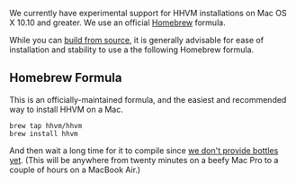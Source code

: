 We currently have experimental support for HHVM installations on Mac OS X 10.10 and greater. We use an official [Homebrew](http://brew.sh/) formula. 

While you can [build from source](/hhvm/installation/building-from-source), it is generally advisable for ease of installation and stability to use a the following Homebrew formula.

## Homebrew Formula

This is an officially-maintained formula, and the easiest and recommended way to install HHVM on a Mac.

```
brew tap hhvm/hhvm
brew install hhvm
```

And then wait a long time for it to compile since [we don't provide bottles yet](https://github.com/hhvm/homebrew-hhvm/issues/5). (This will be anywhere from twenty minutes on a beefy Mac Pro to a couple of hours on a MacBook Air.)
